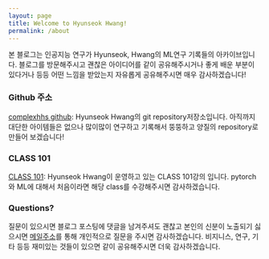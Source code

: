 ```yaml
---
layout: page
title: Welcome to Hyunseok Hwang!
permalink: /about
---
```


본 블로그는 인공지능 연구가 Hyunseok, Hwang의 ML연구 기록들의 아카이브입니다. 블로그를 방문해주시고 괜찮은 아이디어를 같이 공유해주시거나 좋게 배운 부분이 있다거나 등등 어떤 느낌을 받았는지 자유롭게 공유해주시면 매우 감사하겠습니다!

### Github 주소

[complexhhs github](github.com/complexhhs): Hyunseok Hwang의 git repository저장소입니다. 아직까지 대단한 아이템들은 없으나 많이많이 연구하고 기록해서 뚱뚱하고 양질의 repository로 만들어 보겠습니다!

### CLASS 101

[CLASS 101](https://class101.app/e/sVojNzLEQ2hHM99g8Qun): Hyunseok Hwang이 운영하고 있는 CLASS 101강의 입니다. pytorch와 ML에 대해서 처음이라면 해당 class를 수강해주시면 감사하겠습니다.


### Questions?

질문이 있으시면 블로그 포스팅에 댓글을 남겨주셔도 괜찮고 본인의 신분이 노출되기 싫으시면 [메일주소](http://choosealicense.com/licenses/mit/)를 통해 개인적으로 질문을 주시면 감사하겠습니다. 비지니스, 연구, 기타 등등 재미있는 것들이 있으면 같이 공유해주시면 더욱 감사하겠습니다.
